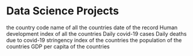 # Data Science Projects


the country code
name of all the countries
date of the record
Human development index of all the countries
Daily covid-19 cases
Daily deaths due to covid-19
stringency index of the countries
the population of the countries
GDP per capita of the countries
 
